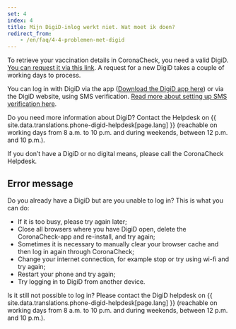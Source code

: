 ```yaml
---
set: 4
index: 4
title: Mijn DigiD-inlog werkt niet. Wat moet ik doen?
redirect_from:
    - /en/faq/4-4-problemen-met-digid
---
```

To retrieve your vaccination details in CoronaCheck, you need a valid DigiD. <a href="https://www.digid.nl/en/apply-or-activate-digid" rel="noopener noreferrer" target="_blank">You can request it via this link</a>.  A request for a new DigiD takes a couple of working days to process.

You can log in with DigiD via the app (<a href="https://www.digid.nl/en/login-methods/digid-app" rel="noopener noreferrer" target="_blank">Download the DigiD app here</a>) or via the DigiD website, using SMS verification. <a href="https://www.digid.nl/en/login-methods/sms-verification" rel="noopener noreferrer" target="_blank">Read more about setting up SMS verification here</a>.

Do you need more information about DigiD? Contact the Helpdesk on  {{ site.data.translations.phone-digid-helpdesk[page.lang] }} (reachable on working days from 8 a.m. to 10 p.m. and during weekends, between 12 p.m. and 10 p.m.).

If you don’t have a DigiD or no digital means, please call the CoronaCheck Helpdesk. 


## Error message

Do you already have a DigiD but are you unable to log in? This is what you can do: 

- If it is too busy, please try again later;
- Close all browsers where you have DigiD open, delete the CoronaCheck-app and re-install, and try again;
- Sometimes it is necessary to manually clear your browser cache and then log in again through CoronaCheck;
- Change your internet connection, for example stop or try using wi-fi and try again;
- Restart your phone and try again;
- Try logging in to DigiD from another device.

Is it still not possible to log in? Please contact the DigiD helpdesk on {{ site.data.translations.phone-digid-helpdesk[page.lang] }} (reachable on working days from 8 a.m. to 10 p.m. and during weekends, between 12 p.m. and 10 p.m.).
